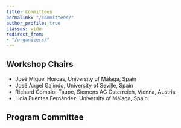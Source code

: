 ```yaml
---
title: Committees
permalink: "/committees/"
author_profile: true
classes: wide
redirect_from:
- "/organizers/"
---
```


## Workshop Chairs
* José Miguel Horcas, University of Málaga, Spain
* José Ángel Galindo, University of Seville, Spain
* ‪Richard Comploi-Taupe, Siemens AG Österreich, Vienna, Austria
* Lidia Fuentes Fernández, University of Málaga, Spain

## Program Committee

